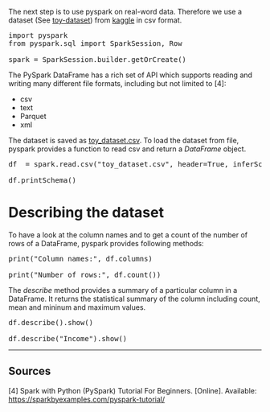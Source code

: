 The next step is to use pyspark on real-word data. Therefore we use a dataset (See [toy-dataset](https://www.kaggle.com/datasets/carlolepelaars/toy-dataset)) from [kaggle](https://www.kaggle.com) in csv format. 

<pre class="file" data-filename="step4.py" data-target="replace">
import pyspark
from pyspark.sql import SparkSession, Row

spark = SparkSession.builder.getOrCreate()
</pre>

The PySpark DataFrame has a rich set of API which supports reading and writing many different file formats, including but not limited to [4]:
 - csv
 - text
 - Parquet
 - xml

The dataset is saved as [toy_dataset.csv](toy_dataset.csv). To load the dataset from file, pyspark provides a function to read csv and return a _DataFrame_ object.

<pre class="file" data-filename="step4.py" data-target="append">
df  = spark.read.csv("toy_dataset.csv", header=True, inferSchema=True)

df.printSchema()
</pre>

# Describing the dataset

To have a look at the column names and to get a count of the number of rows of a DataFrame, pyspark provides following methods:

<pre class="file" data-filename="step4.py" data-target="append">
print("Column names:", df.columns)

print("Number of rows:", df.count())
</pre>

The _describe_ method provides a summary of a particular column in a DataFrame. It returns the statistical summary of the column including count, mean and mininum and maximum values.

<pre class="file" data-filename="step4.py" data-target="append">
df.describe().show()

df.describe("Income").show()
</pre>

---

## Sources

[4] Spark with Python (PySpark) Tutorial For Beginners. [Online]. Available: https://sparkbyexamples.com/pyspark-tutorial/
